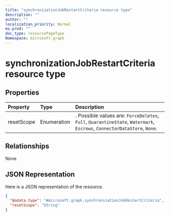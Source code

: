 ```yaml
---
title: "synchronizationJobRestartCriteria resource type"
description: ""
author: ""
localization_priority: Normal
ms.prod: ""
doc_type: resourcePageType
Namespace: microsoft.graph
---
```



# synchronizationJobRestartCriteria resource type



## Properties
|Property|Type|Description|
|:---|:---|:---|
|resetScope|Enumeration|. Possible values are: `ForceDeletes`, `Full`, `QuarantineState`, `Watermark`, `Escrows`, `ConnectorDataStore`, `None`.|

## Relationships
None

## JSON Representation
Here is a JSON representation of the resource.
<!-- {
  "blockType": "resource",
  "@odata.type": "microsoft.graph.synchronizationJobRestartCriteria"
}
-->
``` json
{
  "@odata.type": "#microsoft.graph.synchronizationJobRestartCriteria",
  "resetScope": "String"
}
```

